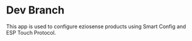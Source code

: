 # Dev Branch

This app is used to configure eziosense products using Smart Config and ESP Touch Protocol.